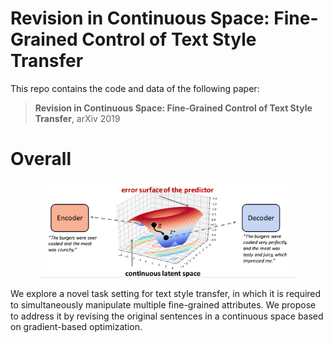 # Revision in Continuous Space: Fine-Grained Control of Text Style Transfer

This repo contains the code and data of the following paper:
>**Revision in Continuous Space: Fine-Grained Control of Text Style Transfer**, arXiv 2019

# Overall
<p align="center"><img width="80%" src="1.png"/></p> 

We explore a novel task setting for text style transfer, in which it is required to simultaneously manipulate multiple ﬁne-grained attributes. We propose to address it by revising the original sentences in a continuous space based on gradient-based optimization.

   
